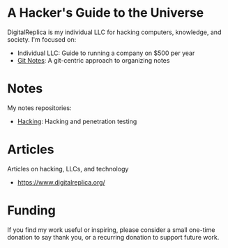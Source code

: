 # A Hacker's Guide to the Universe
DigitalReplica is my individual LLC for hacking computers, knowledge, and society. I'm focused on:

* Individual LLC: Guide to running a company on $500 per year
* [Git Notes](https://github.com/digitalreplica/git-notes): A git-centric approach to organizing notes

# Notes
My notes repositories:
* [Hacking](https://github.com/digitalreplica/hacking): Hacking and penetration testing

# Articles
Articles on hacking, LLCs, and technology
* https://www.digitalreplica.org/

# Funding
If you find my work useful or inspiring, please consider a small one-time donation to say thank you, or a recurring donation to support future work.


